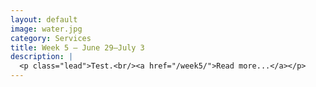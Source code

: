 ```yaml
---
layout: default
image: water.jpg
category: Services
title: Week 5 – June 29–July 3
description: |
  <p class="lead">Test.<br/><a href="/week5/">Read more...</a></p>
---
```

